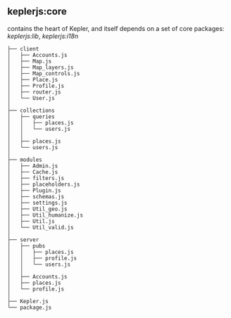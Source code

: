 ## keplerjs:core

contains the heart of Kepler, and itself depends on a set of core packages: *keplerjs:lib*, *keplerjs:i18n*

```
├── client
│   ├── Accounts.js
│   ├── Map.js
│   ├── Map_layers.js
│   ├── Map_controls.js
│   ├── Place.js
│   ├── Profile.js
│   ├── router.js
│   └── User.js
│
├── collections
│   ├── queries
│   │   ├── places.js
│   │   └── users.js
│   │
│   ├── places.js
│   └── users.js
│
├── modules
│   ├── Admin.js
│   ├── Cache.js
│   ├── filters.js
│   ├── placeholders.js
│   ├── Plugin.js
│   ├── schemas.js
│   ├── settings.js
│   ├── Util_geo.js
│   ├── Util_humanize.js
│   ├── Util.js
│   └── Util_valid.js
│
├── server
│   ├── pubs
│   │   ├── places.js
│   │   ├── profile.js
│   │   └── users.js
│   │
│   ├── Accounts.js
│   ├── places.js
│   └── profile.js
│
├── Kepler.js
└── package.js
```